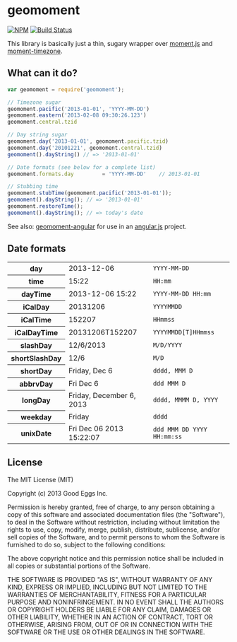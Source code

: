 # geomoment

[![NPM](https://nodei.co/npm/geomoment.png)](https://nodei.co/npm/geomoment/)
[![Build Status](https://travis-ci.org/goodeggs/geomoment.svg)](https://travis-ci.org/goodeggs/geomoment)

This library is basically just a thin, sugary wrapper over [moment.js](http://momentjs.com/) and [moment-timezone](http://momentjs.com/timezone/).

## What can it do?

```javascript
var geomoment = require('geomoment');

// Timezone sugar
geomoment.pacific('2013-01-01', 'YYYY-MM-DD')
geomoment.eastern('2013-02-08 09:30:26.123')
geomoment.central.tzid

// Day string sugar
geomoment.day('2013-01-01', geomoment.pacific.tzid)
geomoment.day('20101221', geomoment.central.tzid)
geomoment().dayString() // => '2013-01-01'

// Date formats (see below for a complete list)
geomoment.formats.day         = 'YYYY-MM-DD'    // 2013-01-01

// Stubbing time
geomoment.stubTime(geomoment.pacific('2013-01-01'));
geomoment().dayString(); // => '2013-01-01'
geomoment.restoreTime();
geomoment().dayString(); // => today's date
```

See also: [geomoment-angular](https://github.com/goodeggs/geomoment-angular) for use in an [angular.js](http://angularjs.org) project.

## Date formats

<table>
  <tr>
    <th>day</th>
    <td>2013-12-06</td>
    <td><code>YYYY-MM-DD</code></td>
  </tr>
  <tr>
    <th>time</th>
    <td>15:22</td>
    <td><code>HH:mm</code></td>
  </tr>
  <tr>
    <th>dayTime</th>
    <td>2013-12-06 15:22</td>
    <td><code>YYYY-MM-DD HH:mm</code></td>
  </tr>
  <tr>
    <th>iCalDay</th>
    <td>20131206</td>
    <td><code>YYYYMMDD</code></td>
  </tr>
  <tr>
    <th>iCalTime</th>
    <td>152207</td>
    <td><code>HHmmss</code></td>
  </tr>
  <tr>
    <th>iCalDayTime</th>
    <td>20131206T152207</td>
    <td><code>YYYYMMDD[T]HHmmss</code></td>
  </tr>
  <tr>
    <th>slashDay</th>
    <td>12/6/2013</td>
    <td><code>M/D/YYYY</code></td>
  </tr>
  <tr>
    <th>shortSlashDay</th>
    <td>12/6</td>
    <td><code>M/D</code></td>
  </tr>
  <tr>
    <th>shortDay</th>
    <td>Friday, Dec 6</td>
    <td><code>dddd, MMM D</code></td>
  </tr>
  <tr>
    <th>abbrvDay</th>
    <td>Fri Dec 6</td>
    <td><code>ddd MMM D</code></td>
  </tr>
  <tr>
    <th>longDay</th>
    <td>Friday, December 6, 2013</td>
    <td><code>dddd, MMMM D, YYYY</code></td>
  </tr>
  <tr>
    <th>weekday</th>
    <td>Friday</td>
    <td><code>dddd</code></td>
  </tr>
  <tr>
    <th>unixDate</th>
    <td>Fri Dec 06 2013 15:22:07</td>
    <td><code>ddd MMM DD YYYY HH:mm:ss</code></td>
  </tr>
</table>

## License

The MIT License (MIT)

Copyright (c) 2013 Good Eggs Inc.

Permission is hereby granted, free of charge, to any person obtaining a copy
of this software and associated documentation files (the "Software"), to deal
in the Software without restriction, including without limitation the rights
to use, copy, modify, merge, publish, distribute, sublicense, and/or sell
copies of the Software, and to permit persons to whom the Software is
furnished to do so, subject to the following conditions:

The above copyright notice and this permission notice shall be included in
all copies or substantial portions of the Software.

THE SOFTWARE IS PROVIDED "AS IS", WITHOUT WARRANTY OF ANY KIND, EXPRESS OR
IMPLIED, INCLUDING BUT NOT LIMITED TO THE WARRANTIES OF MERCHANTABILITY,
FITNESS FOR A PARTICULAR PURPOSE AND NONINFRINGEMENT. IN NO EVENT SHALL THE
AUTHORS OR COPYRIGHT HOLDERS BE LIABLE FOR ANY CLAIM, DAMAGES OR OTHER
LIABILITY, WHETHER IN AN ACTION OF CONTRACT, TORT OR OTHERWISE, ARISING FROM,
OUT OF OR IN CONNECTION WITH THE SOFTWARE OR THE USE OR OTHER DEALINGS IN
THE SOFTWARE.

